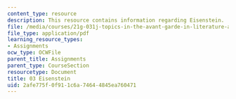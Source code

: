 ```yaml
---
content_type: resource
description: This resource contains information regarding Eisenstein.
file: /media/courses/21g-031j-topics-in-the-avant-garde-in-literature-and-cinema-spring-2003/2afe775f0f911c6a74644845ea760471_MIT21G_031JS03_3eisenstein.pdf
file_type: application/pdf
learning_resource_types:
- Assignments
ocw_type: OCWFile
parent_title: Assignments
parent_type: CourseSection
resourcetype: Document
title: 03 Eisenstein
uid: 2afe775f-0f91-1c6a-7464-4845ea760471
---
```

